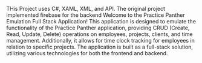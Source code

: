 THis Project uses C#, XAML, XML, and API. The original project implemented firebase for the backend
Welcome to the Practice Panther Emulation Full Stack Application! This application is designed to emulate the functionality of the Practice Panther application, providing CRUD (Create, Read, Update, Delete) operations on employees, projects, clients, and time management. Additionally, it allows for time clock tracking for employees in relation to specific projects. The application is built as a full-stack solution, utilizing various technologies for both the frontend and backend.
